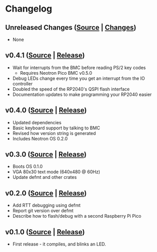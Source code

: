 # Changelog

## Unreleased Changes ([Source](https://github.com/neotron-compute/neotron-pico-bios/tree/develop) | [Changes](https://github.com/neotron-compute/neotron-pico-bios/compare/v0.3.0...develop))

* None

## v0.4.1 ([Source](https://github.com/neotron-compute/neotron-pico-bios/tree/v0.4.1) | [Release](https://github.com/neotron-compute/neotron-pico-bios/release/tag/v0.4.1))

* Wait for interrupts from the BMC before reading PS/2 key codes
   * Requires Neotron Pico BMC v0.5.0
* Debug LEDs change every time you get an interrupt from the IO controller
* Doubled the speed of the RP2040's QSPI flash interface
* Documentation updates to make programming your RP2040 easier
 
## v0.4.0 ([Source](https://github.com/neotron-compute/neotron-pico-bios/tree/v0.4.0) | [Release](https://github.com/neotron-compute/neotron-pico-bios/release/tag/v0.4.0))

* Updated dependencies
* Basic keyboard support by talking to BMC
* Revised how version string is generated
* Includes Neotron OS 0.2.0

## v0.3.0 ([Source](https://github.com/neotron-compute/neotron-pico-bios/tree/v0.3.0) | [Release](https://github.com/neotron-compute/neotron-pico-bios/release/tag/v0.3.0))

* Boots OS 0.1.0
* VGA 80x30 text mode (640x480 @ 60Hz)
* Update defmt and other crates

## v0.2.0 ([Source](https://github.com/neotron-compute/neotron-pico-bios/tree/v0.2.0) | [Release](https://github.com/neotron-compute/neotron-pico-bios/release/tag/v0.2.0))

* Add RTT debugging using defmt
* Report git version over defmt
* Describe how to flash/debug with a second Raspberry Pi Pico

## v0.1.0 ([Source](https://github.com/neotron-compute/neotron-pico-bios/tree/v0.1.0) | [Release](https://github.com/neotron-compute/neotron-pico-bios/release/tag/v0.1.0))

* First release - it compiles, and blinks an LED.

